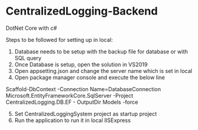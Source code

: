 # CentralizedLogging-Backend
 DotNet Core with c#
 
 Steps to be followed for setting up in local:
 1) Database needs to be setup with the backup file for database or with SQL query
 2) Once Database is setup, open the solution in VS2019
 3) Open appsetting.json and change the server name which is set in local
 4) Open package manager console and execute the below line

Scaffold-DbContext -Connection Name=DatabaseConnection Microsoft.EntityFrameworkCore.SqlServer -Project CentralizedLogging.DB.EF -   OutputDir Models -force
 
5) Set CentralizedLoggingSystem project as startup project
6) Run the application to run it in local IISExpress
